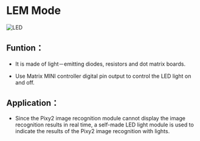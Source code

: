 # LEM Mode
![LED](https://user-images.githubusercontent.com/90759989/138536776-9fcaf09e-784c-4478-98e3-553595a94c90.png)
## Funtion：
- It is made of light－emitting diodes, resistors and dot matrix boards.

- Use Matrix MINI controller digital pin output to control the LED light on and off.

## Application：
- Since the Pixy2 image recognition module cannot display the image recognition results in real time, a self-made LED light module is used to indicate the results of the Pixy2 image recognition with lights.

